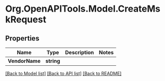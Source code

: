 # Org.OpenAPITools.Model.CreateMskRequest

## Properties

Name | Type | Description | Notes
------------ | ------------- | ------------- | -------------
**VendorName** | **string** |  | 

[[Back to Model list]](../README.md#documentation-for-models) [[Back to API list]](../README.md#documentation-for-api-endpoints) [[Back to README]](../README.md)

